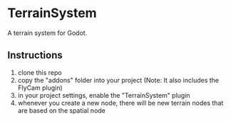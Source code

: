 # TerrainSystem
A terrain system for Godot.


## Instructions
1. clone this repo
2. copy the "addons" folder into your project (Note: It also includes the FlyCam plugin)
3. in your project settings, enable the "TerrainSystem" plugin
4. whenever you create a new node, there will be new terrain nodes that are based on the spatial node
